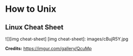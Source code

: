 # How to Unix

## Linux Cheat Sheet

![][img cheat-sheet]
[img cheat-sheet]: images/cBujR5Y.jpg

**Credits:** https://imgur.com/gallery/QcuMp
